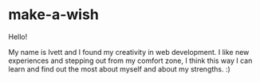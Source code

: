 # make-a-wish

Hello!

My name is Ivett and I found my creativity in web development. I like new experiences and stepping out from my comfort zone, I think this way I can learn and find out the most about myself and about my strengths.  :)

